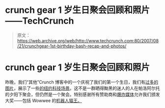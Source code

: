 # crunch gear 1 岁生日聚会回顾和照片——TechCrunch

> 原文：<https://web.archive.org/web/http://www.techcrunch.com:80/2007/08/21/crunchgear-1st-birthday-bash-recap-and-photos/>

# crunch gear 1 岁生日聚会回顾和照片

昨晚，我们“其他”Crunch 博客中的一个庆祝了我们的第一个生日，我们有[过多的图片](https://web.archive.org/web/20210306023555/http://crunchgear.com/2007/08/21/crunchgear-one-year-bash-recap/)，展示了一些[的纽约科技场景](https://web.archive.org/web/20210306023555/http://news.com.com/the-social/8301-13577_3-9763165-36.html?tag=head)。这不是一群晒得黝黑的迷人的人在帕洛阿尔托的夕阳下聚会，但仍然是一个聚会。特别感谢所有赞助商和[爆炸媒体](https://web.archive.org/web/20210306023555/http://www.blastmedia.com/)允许我们颁发大奖——包括 Wowwee 的[机器人猫王。](https://web.archive.org/web/20210306023555/http://www.wowweealiveonline.com/elvis/index.html)